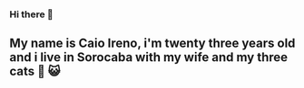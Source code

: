 ### Hi there 👋

## My name is Caio Ireno, i'm twenty three years old and i live in Sorocaba with my wife and my three cats :couple: :smiley_cat:

##

<!--
**caio-ireno/Caio-Ireno** is a ✨ _special_ ✨ repository because its `README.md` (this file) appears on your GitHub profile.

Here are some ideas to get you started:

- 🔭 I’m currently working on ...
- 🌱 I’m currently learning ...
- 👯 I’m looking to collaborate on ...
- 🤔 I’m looking for help with ...
- 💬 Ask me about ...
- 📫 How to reach me: ...
- 😄 Pronouns: ...
- ⚡ Fun fact: ...
-->

